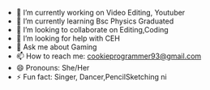 

- 🔭 I’m currently working on Video Editing, Youtuber
- 🌱 I’m currently learning Bsc Physics Graduated
- 👯 I’m looking to collaborate on Editing,Coding
- 🤔 I’m looking for help with CEH
- 💬 Ask me about Gaming
- 📫 How to reach me: cookieprogrammer93@gmail.com
- 😄 Pronouns: She/Her
- ⚡ Fun fact: Singer, Dancer,PencilSketching ni
